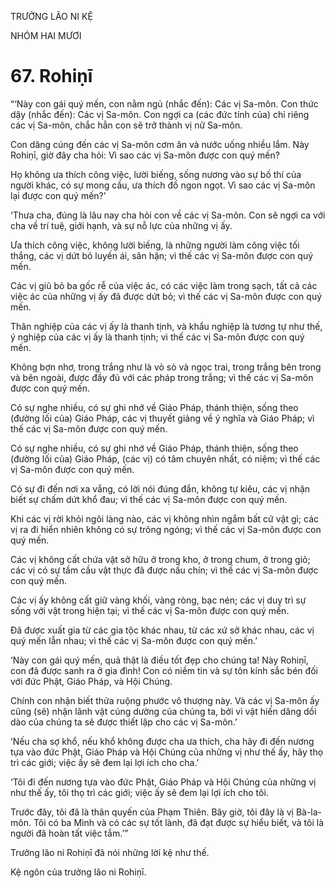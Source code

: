 TRƯỞNG LÃO NI KỆ

NHÓM HAI MƯƠI

# 67. Rohiṇī

“‘Này con gái quý mến, con nằm ngủ (nhắc đến): Các vị Sa-môn. Con thức dậy (nhắc đến): Các vị Sa-môn. Con ngợi ca (các đức tính của) chỉ riêng các vị Sa-môn, chắc hẳn con sẽ trở thành vị nữ Sa-môn.

Con dâng cúng đến các vị Sa-môn cơm ăn và nước uống nhiều lắm. Này Rohiṇī, giờ đây cha hỏi: Vì sao các vị Sa-môn được con quý mến?

Họ không ưa thích công việc, lười biếng, sống nương vào sự bố thí của người khác, có sự mong cầu, ưa thích đồ ngon ngọt. Vì sao các vị Sa-môn lại được con quý mến?’

‘Thưa cha, đúng là lâu nay cha hỏi con về các vị Sa-môn. Con sẽ ngợi ca với cha về trí tuệ, giới hạnh, và sự nỗ lực của những vị ấy.

Ưa thích công việc, không lười biếng, là những người làm công việc tối thắng, các vị dứt bỏ luyến ái, sân hận; vì thế các vị Sa-môn được con quý mến.

Các vị giũ bỏ ba gốc rễ của việc ác, có các việc làm trong sạch, tất cả các việc ác của những vị ấy đã được dứt bỏ; vì thế các vị Sa-môn được con quý mến.

Thân nghiệp của các vị ấy là thanh tịnh, và khẩu nghiệp là tương tự như thế, ý nghiệp của các vị ấy là thanh tịnh; vì thế các vị Sa-môn được con quý mến.

Không bợn nhơ, trong trắng như là vỏ sò và ngọc trai, trong trắng bên trong và bên ngoài, được đầy đủ với các pháp trong trắng; vì thế các vị Sa-môn được con quý mến.

Có sự nghe nhiều, có sự ghi nhớ về Giáo Pháp, thánh thiện, sống theo (đường lối của) Giáo Pháp, các vị thuyết giảng về ý nghĩa và Giáo Pháp; vì thế các vị Sa-môn được con quý mến.

Có sự nghe nhiều, có sự ghi nhớ về Giáo Pháp, thánh thiện, sống theo (đường lối của) Giáo Pháp, (các vị) có tâm chuyên nhất, có niệm; vì thế các vị Sa-môn được con quý mến.

Có sự đi đến nơi xa vắng, có lời nói đúng đắn, không tự kiêu, các vị nhận biết sự chấm dứt khổ đau; vì thế các vị Sa-môn được con quý mến.

Khi các vị rời khỏi ngôi làng nào, các vị không nhìn ngắm bất cứ vật gì; các vị ra đi hiển nhiên không có sự trông ngóng; vì thế các vị Sa-môn được con quý mến.

Các vị không cất chứa vật sở hữu ở trong kho, ở trong chum, ở trong giỏ; các vị có sự tầm cầu vật thực đã được nấu chín; vì thế các vị Sa-môn được con quý mến.

Các vị ấy không cất giữ vàng khối, vàng ròng, bạc nén; các vị duy trì sự sống với vật trong hiện tại; vì thế các vị Sa-môn được con quý mến.

Đã được xuất gia từ các gia tộc khác nhau, từ các xứ sở khác nhau, các vị quý mến lẫn nhau; vì thế các vị Sa-môn được con quý mến.’

‘Này con gái quý mến, quả thật là điều tốt đẹp cho chúng ta! Này Rohiṇī, con đã được sanh ra ở gia đình! Con có niềm tin và sự tôn kính sắc bén đối với đức Phật, Giáo Pháp, và Hội Chúng.

Chính con nhận biết thửa ruộng phước vô thượng này. Và các vị Sa-môn ấy cũng (sẽ) nhận lãnh vật cúng dường của chúng ta, bởi vì vật hiến dâng dồi dào của chúng ta sẽ được thiết lập cho các vị Sa-môn.’

‘Nếu cha sợ khổ, nếu khổ không được cha ưa thích, cha hãy đi đến nương tựa vào đức Phật, Giáo Pháp và Hội Chúng của những vị như thế ấy, hãy thọ trì các giới; việc ấy sẽ đem lại lợi ích cho cha.’

‘Tôi đi đến nương tựa vào đức Phật, Giáo Pháp và Hội Chúng của những vị như thế ấy, tôi thọ trì các giới; việc ấy sẽ đem lại lợi ích cho tôi.

Trước đây, tôi đã là thân quyến của Phạm Thiên. Bây giờ, tôi đây là vị Bà-la-môn. Tôi có ba Minh và có các sự tốt lành, đã đạt được sự hiểu biết, và tôi là người đã hoàn tất việc tắm.’”

Trưởng lão ni Rohiṇī đã nói những lời kệ như thế.

Kệ ngôn của trưởng lão ni Rohiṇī.
